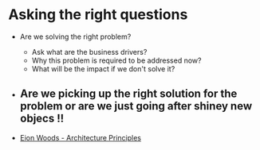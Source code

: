 # Asking the right questions

- Are we solving the right problem?
    - Ask what are the business drivers?
    - Why this problem is required to be addressed now?
    - What will be the impact if we don't solve it?
- Are we picking up the right solution for the problem or are we just going after shiney new objecs !!
    - 


- [Eion Woods - Architecture Principles](https://www.eoinwoods.info/media/speaking/2010/SA2010-DesignPrinciples.pdf)